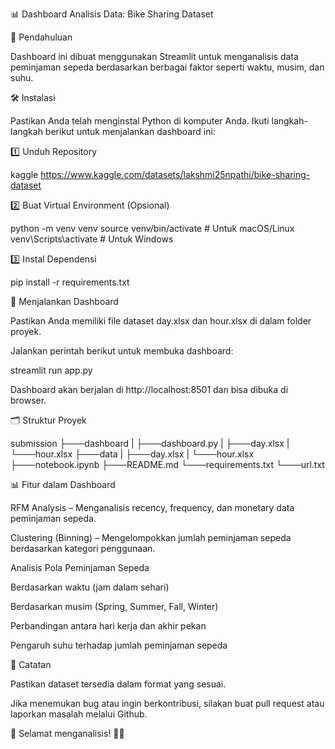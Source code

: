 📊 Dashboard Analisis Data: Bike Sharing Dataset

📌 Pendahuluan

Dashboard ini dibuat menggunakan Streamlit untuk menganalisis data peminjaman sepeda berdasarkan berbagai faktor seperti waktu, musim, dan suhu.

🛠️ Instalasi

Pastikan Anda telah menginstal Python di komputer Anda. Ikuti langkah-langkah berikut untuk menjalankan dashboard ini:

1️⃣ Unduh Repository

kaggle https://www.kaggle.com/datasets/lakshmi25npathi/bike-sharing-dataset

2️⃣ Buat Virtual Environment (Opsional)

python -m venv venv
source venv/bin/activate  # Untuk macOS/Linux
venv\Scripts\activate  # Untuk Windows

3️⃣ Instal Dependensi

pip install -r requirements.txt

🚀 Menjalankan Dashboard

Pastikan Anda memiliki file dataset day.xlsx dan hour.xlsx di dalam folder proyek.

Jalankan perintah berikut untuk membuka dashboard:

streamlit run app.py

Dashboard akan berjalan di http://localhost:8501 dan bisa dibuka di browser.

🗂️ Struktur Proyek

submission
├───dashboard
| ├───dashboard.py
| ├───day.xlsx
| └───hour.xlsx
├───data
| ├───day.xlsx
| └───hour.xlsx
├───notebook.ipynb
├───README.md
└───requirements.txt
└───url.txt

📊 Fitur dalam Dashboard

RFM Analysis – Menganalisis recency, frequency, dan monetary data peminjaman sepeda.

Clustering (Binning) – Mengelompokkan jumlah peminjaman sepeda berdasarkan kategori penggunaan.

Analisis Pola Peminjaman Sepeda

Berdasarkan waktu (jam dalam sehari)

Berdasarkan musim (Spring, Summer, Fall, Winter)

Perbandingan antara hari kerja dan akhir pekan

Pengaruh suhu terhadap jumlah peminjaman sepeda

📌 Catatan

Pastikan dataset tersedia dalam format yang sesuai.

Jika menemukan bug atau ingin berkontribusi, silakan buat pull request atau laporkan masalah melalui Github.

🎯 Selamat menganalisis! 🚴‍♂️

